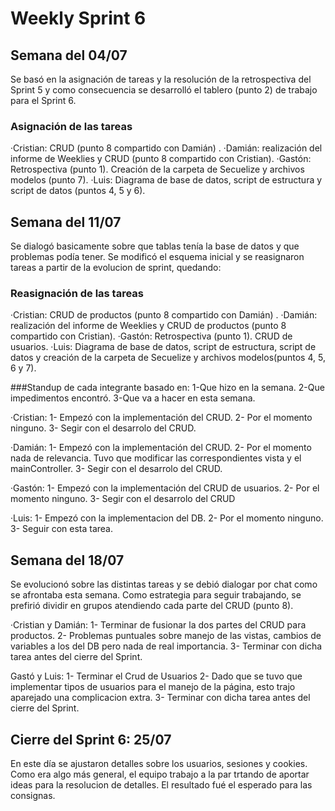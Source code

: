 # Weekly Sprint 6

## Semana del 04/07
Se basó en la asignación de tareas y la resolución de la retrospectiva del Sprint 5 y como consecuencia se desarrolló el tablero (punto 2) de trabajo para el Sprint 6.
### Asignación de las tareas
·Cristian: CRUD (punto 8 compartido con Damián) .
·Damián: realización del informe de Weeklies y CRUD (punto 8 compartido con Cristian).
·Gastón: Retrospectiva (punto 1). Creación de la carpeta de Secuelize y archivos modelos (punto 7).
·Luis: Diagrama de base de datos, script de estructura y script de datos (puntos 4, 5 y 6).

## Semana del 11/07
Se dialogó basicamente sobre que tablas tenía la base de datos y que problemas podía tener. Se modificó el esquema inicial y se reasignaron tareas a partir de la evolucion de sprint, quedando:
### Reasignación de las tareas
·Cristian: CRUD de productos (punto 8 compartido con Damián) .
·Damián: realización del informe de Weeklies y CRUD de productos (punto 8 compartido con Cristian).
·Gastón: Retrospectiva (punto 1). CRUD de usuarios.
·Luis: Diagrama de base de datos, script de estructura, script de datos y creación de la carpeta de Secuelize y archivos modelos(puntos 4, 5, 6 y 7).

###Standup de cada integrante basado en:
1-Que hizo en la semana.
2-Que impedimentos encontró.
3-Que va a hacer en esta semana.

·Cristian:
1- Empezó con la implementación del CRUD.
2- Por el momento ninguno.
3- Segir con el desarrolo del CRUD.

·Damián:
1- Empezó con la implementación del CRUD.
2- Por el momento nada de relevancia. Tuvo que modificar las correspondientes vista y el mainController.
3- Segir con el desarrolo del CRUD.

·Gastón:
1- Empezó con la implementación del CRUD de usuarios.
2- Por el momento ninguno.
3- Segir con el desarrolo del CRUD

·Luis:
1- Empezó con la implementacion del DB.
2- Por el momento ninguno.
3- Seguir con esta tarea.

## Semana del 18/07
Se evolucionó sobre las distintas tareas y se debió dialogar por chat como se afrontaba esta semana.
Como estrategia para seguir trabajando, se prefirió dividir en grupos atendiendo cada parte del CRUD (punto 8).

·Cristian y Damián:
1- Terminar de fusionar la dos partes del CRUD para productos.
2- Problemas puntuales sobre manejo de las vistas, cambios de variables a los del DB pero nada de real importancia.
3- Terminar con dicha tarea antes del cierre del Sprint.

Gastó y Luis:
1- Terminar el Crud de Usuarios
2- Dado que se tuvo que implementar tipos de usuarios para el manejo de la página, esto trajo aparejado una complicacion extra.
3- Terminar con dicha tarea antes del cierre del Sprint.

## Cierre del Sprint 6: 25/07

En este día se ajustaron detalles sobre los usuarios, sesiones y cookies. Como era algo más general, el equipo trabajo a la par trtando de aportar ideas para la resolucion de detalles. 
El resultado fué el esperado para las consignas. 

